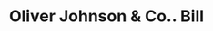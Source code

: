 ---
doi: 10.7916/D8DN5H7J
date_other: '1870'
date_other_textual: 1870-1879
form: printed ephemera
genre:
- Invoices
name:
- Oliver Johnson & Co.
object_in_context_url: https://biggert.cul.columbia.edu/items/view/ave_biggert_01713
subject_hierarchical_geographic:
- Providence, Rhode Island, United States
subject_name:
- Oliver Johnson & Co.
title: Oliver Johnson & Co.. Bill
sort_title: Oliver Johnson & Co.. Bill
call_number: ave_biggert_01713
coordinates:
- 41.82361111111111,-71.42222222222223
pid: ave_biggert_01713
identifiers: ave_biggert_01713
thumbnail: false
permalink: /biggert/ave_biggert_01713/
layout: iiif-image-page
---